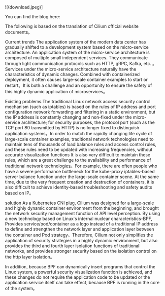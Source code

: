 
![(download.jpeg)]


You can find the blog here:


The following is based on the translation of Cilium official website documents。

Current trends
The application system of the modern data center has gradually shifted to a development system based on the micro-service architecture. An application system of the micro-service architecture is composed of multiple small independent services. They communicate through light communication protocols such as HTTP, gRPC, Kafka, etc. 。Services under the micro-service architecture naturally have the characteristics of dynamic changes. Combined with containerized deployment, it often causes large-scale container examples to start or restart。It is both a challenge and an opportunity to ensure the safety of this highly dynamic application of microservices。

Existing problems
The traditional Linux network access security control mechanism (such as iptables) is based on the rules of IP address and port configuration network forwarding and filtering in a static environment, but the IP address is constantly changing and non-fixed under the micro-service architecture; for security purposes, the protocol port (such as the TCP port 80 transmitted by HTTP) is no longer fixed to distinguish application systems。In order to match the rapidly changing life cycle of large-scale container examples, traditional network technologies need to maintain tens of thousands of load balance rules and access control rules, and these rules need to be updated with increasing frequencies, without accurate visualization functions It is also very difficult to maintain these rules, which are a great challenge to the availability and performance of traditional network technologies。For example, there are often people who have a severe performance bottleneck for the kube-proxy iptables-based server balance function under the large-scale container scene. At the same time, due to the very frequent creation and destruction of containers, it is also difficult to achieve identity-based troubleshooting and safety audits based on IP。

solution
As a Kubernetes CNI plug, Cilium was designed for a large-scale and highly dynamic container environment from the beginning, and brought the network security management function of API level perception. By using a new technology based on Linux's internal nuclear characteristics-BPF, Provides service/pod/container as a logo instead of a traditional IP address to define and strengthen the network layer and application layer between the container and Pod strategy。Therefore, Cilium not only simplifies the application of security strategies in a highly dynamic environment, but also provides the third and fourth layer isolation functions of traditional networks, and provides stronger security based on the isolation control on the http layer isolation。

In addition, because BPF can dynamically insert programs that control the Linux system, a powerful security visualization function is achieved, and these changes do not require the application code to be updated or the application service itself can take effect, because BPF is running in the core of the system。
